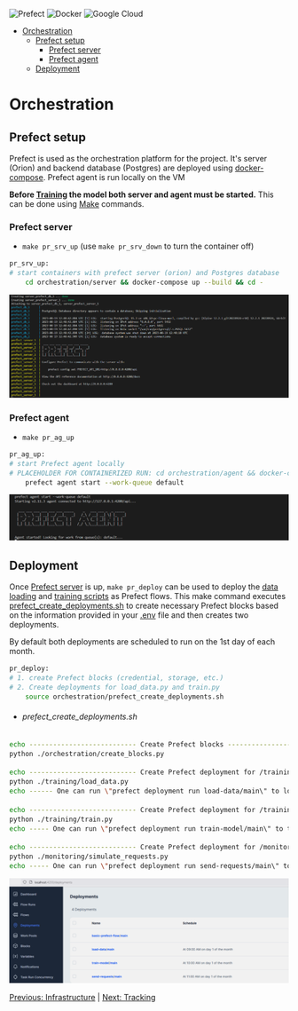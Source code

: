 ![Prefect](https://img.shields.io/badge/Prefect-%23ffffff.svg?style=for-the-badge&logo=prefect&logoColor=white) ![Docker](https://img.shields.io/badge/docker-%230db7ed.svg?style=for-the-badge&logo=docker&logoColor=white) ![Google Cloud](https://img.shields.io/badge/GoogleCloud-%234285F4.svg?style=for-the-badge&logo=google-cloud&logoColor=white)

<!-- vscode-markdown-toc -->
- [Orchestration](#orchestration)
  - [Prefect setup](#prefect-setup)
    - [Prefect server](#prefect-server)
    - [Prefect agent](#prefect-agent)
  - [Deployment](#deployment)

<!-- vscode-markdown-toc-config
	numbering=false
	autoSave=true
	/vscode-markdown-toc-config -->
<!-- /vscode-markdown-toc -->


# <a name='Orchestration'></a>Orchestration

## <a name='Prefectsetup'></a>Prefect setup
Prefect is used as the orchestration platform for the project. It's server (Orion) and backend database (Postgres) are deployed using [docker-compose](./server/docker-compose.yaml). Prefect agent is run locally on the VM

**Before [Training](../training/README.md) the model both server and agent must be started.** This can be done using [Make](../Makefile) commands.

### Prefect server
- `make pr_srv_up` (use `make pr_srv_down` to turn the container off)
```bash
pr_srv_up:
# start containers with prefect server (orion) and Postgres database
    cd orchestration/server && docker-compose up --build && cd -
```
<img src="../assets/pr1.png" alt="image" class="inline" width=800/>

### Prefect agent
- `make pr_ag_up`
```bash
pr_ag_up:
# start Prefect agent locally
# PLACEHOLDER FOR CONTAINERIZED RUN: cd orchestration/agent && docker-compose up --build && cd -
    prefect agent start --work-queue default
```
<img src="../assets/pr2.png" alt="image" class="inline" width=800/>


## Deployment

Once [Prefect server](#prefect-server) is up, `make pr_deploy` can be used to deploy the [data loading](../training/load_data.py) and [training scripts](../training/train.py) as Prefect flows. This make command executes [prefect_create_deployments.sh](../orchestration/prefect_create_deployments.sh) to create necessary Prefect blocks based on the information provided in your [.env](../infrastructure/README.md#env-file) file and then creates two deployments.

By default both deployments are scheduled to run on the 1st day of each month.

```bash
pr_deploy:
# 1. create Prefect blocks (credential, storage, etc.)
# 2. Create deployments for load_data.py and train.py
	source orchestration/prefect_create_deployments.sh
```

- ###### prefect_create_deployments.sh
```bash
echo --------------------------- Create Prefect blocks -----------------------------------------------
python ./orchestration/create_blocks.py

echo --------------------------- Create Prefect deployment for /training/load_data.py ---------------------
python ./training/load_data.py
echo ------ One can run \"prefect deployment run load-data/main\" to load raw data

echo --------------------------- Create Prefect deployment for /training/train.py --------------------------
python ./training/train.py
echo ----- One can run \"prefect deployment run train-model/main\" to train and register the best model

echo --------------------------- Create Prefect deployment for /monitoring/simulate_requests.py --------------------------
python ./monitoring/simulate_requests.py
echo ----- One can run \"prefect deployment run send-requests/main\" to simulate sending requests to a local web server
```

<img src="../assets/pr3.png" alt="image" class="inline" width=800/>


[Previous: Infrastructure](../infrastructure/README.md) | [Next: Tracking](../tracking/README.md)
